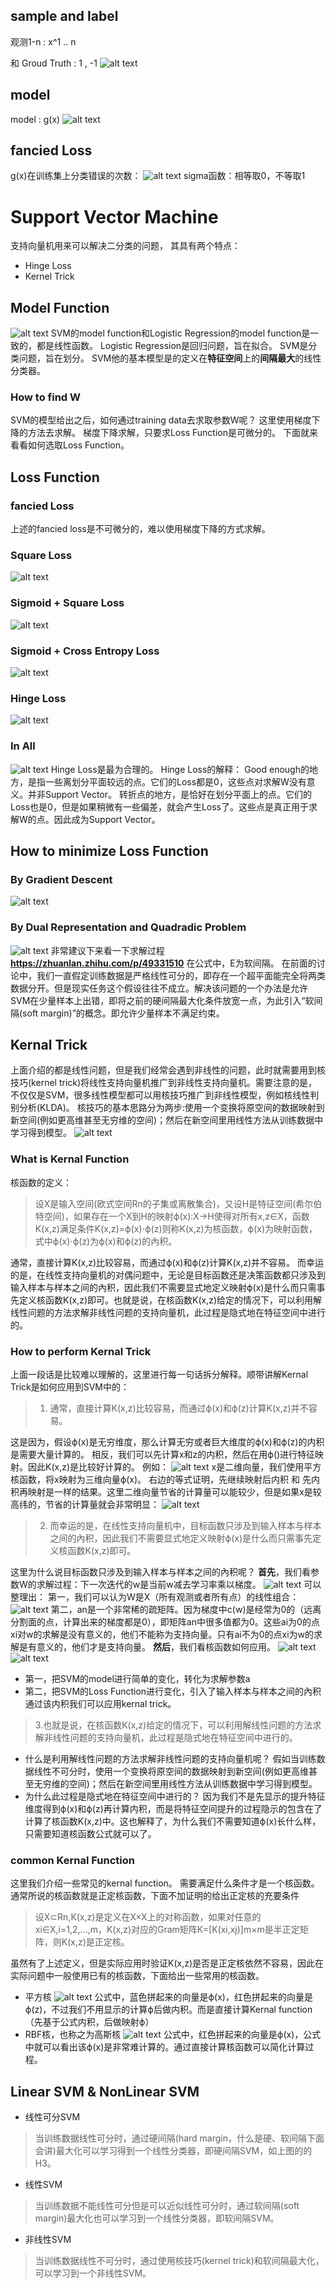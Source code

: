 ## sample and label 
观测1-n  : x^1 .. n 

和 Groud Truth : 1 , -1
![alt text](image-4.png)

## model
model : g(x)
![alt text](image-5.png)

## fancied Loss
g(x)在训练集上分类错误的次数：
![alt text](image-6.png)
sigma函数：相等取0，不等取1

# Support Vector Machine
支持向量机用来可以解决二分类的问题，
其具有两个特点：

- Hinge Loss
- Kernel Trick
## Model Function
![alt text](image-7.png)
SVM的model function和Logistic Regression的model function是一致的，都是线性函数。
Logistic Regression是回归问题，旨在拟合。
SVM是分类问题，旨在划分。
SVM他的基本模型是的定义在**特征空间**上的**间隔最大**的线性分类器。
### How to find W
SVM的模型给出之后，如何通过training data去求取参数W呢？
这里使用梯度下降的方法去求解。
梯度下降求解，只要求Loss Function是可微分的。
下面就来看看如何选取Loss Function。

## Loss Function
### fancied Loss
上述的fancied loss是不可微分的，难以使用梯度下降的方式求解。
### Square Loss
![alt text](image-8.png)
### Sigmoid + Square Loss
![alt text](image-9.png)
### Sigmoid + Cross Entropy Loss
![alt text](image-10.png)
### Hinge Loss
![alt text](image-11.png)
### In All
![alt text](image-12.png)
Hinge Loss是最为合理的。
Hinge Loss的解释：
Good enough的地方，是指一些离划分平面较远的点。它们的Loss都是0，这些点对求解W没有意义。并非Support Vector。
转折点的地方，是恰好在划分平面上的点。它们的Loss也是0，但是如果稍微有一些偏差，就会产生Loss了。这些点是真正用于求解W的点。因此成为Support Vector。
## How to minimize Loss Function
### By Gradient Descent
![alt text](image-13.png)
### By Dual Representation and Quadradic Problem
![alt text](image-14.png)
非常建议下来看一下求解过程 **https://zhuanlan.zhihu.com/p/49331510**
在公式中，E为软间隔。
在前面的讨论中，我们一直假定训练数据是严格线性可分的，即存在一个超平面能完全将两类数据分开。但是现实任务这个假设往往不成立。解决该问题的一个办法是允许SVM在少量样本上出错，即将之前的硬间隔最大化条件放宽一点，为此引入“软间隔(soft margin)”的概念。即允许少量样本不满足约束。


## Kernal Trick
上面介绍的都是线性问题，但是我们经常会遇到非线性的问题，此时就需要用到核技巧(kernel trick)将线性支持向量机推广到非线性支持向量机。需要注意的是，不仅仅是SVM，很多线性模型都可以用核技巧推广到非线性模型，例如核线性判别分析(KLDA)。
核技巧的基本思路分为两步:使用一个变换将原空间的数据映射到新空间(例如更高维甚至无穷维的空间)；然后在新空间里用线性方法从训练数据中学习得到模型。
![alt text](image-15.png)
### What is Kernal Function
核函数的定义：
>设X是输入空间(欧式空间Rn的子集或离散集合)，又设H是特征空间(希尔伯特空间)，如果存在一个X到H的映射ϕ(x):X→H使得对所有x,z∈X，函数K(x,z)满足条件K(x,z)=ϕ(x)⋅ϕ(z)则称K(x,z)为核函数，ϕ(x)为映射函数，式中ϕ(x)⋅ϕ(z)为ϕ(x)和ϕ(z)的內积。

通常，直接计算K(x,z)比较容易，而通过ϕ(x)和ϕ(z)计算K(x,z)并不容易。
而幸运的是，在线性支持向量机的对偶问题中，无论是目标函数还是决策函数都只涉及到输入样本与样本之间的內积，因此我们不需要显式地定义映射ϕ(x)是什么而只需事先定义核函数K(x,z)即可。也就是说，在核函数K(x,z)给定的情况下，可以利用解线性问题的方法求解非线性问题的支持向量机，此过程是隐式地在特征空间中进行的。
### How to perform Kernal Trick
上面一段话是比较难以理解的，这里进行每一句话拆分解释。顺带讲解Kernal Trick是如何应用到SVM中的：
>1. 通常，直接计算K(x,z)比较容易，而通过ϕ(x)和ϕ(z)计算K(x,z)并不容易。

这是因为，假设ϕ(x)是无穷维度，那么计算无穷或者巨大维度的ϕ(x)和ϕ(z)的内积是需要大量计算的。
相反，我们可以先计算x和z的内积，然后在用ϕ()进行特征映射。因此K(x,z)是比较好计算的。
例如： 
![alt text](image-16.png)
x是二维向量，我们使用平方核函数，将x映射为三维向量ϕ(x)。
右边的等式证明，先继续映射后内积 和 先内积再映射是一样的结果。这里二维向量节省的计算量可以能较少，但是如果x是较高纬的，节省的计算量就会非常明显：
![alt text](image-17.png)

>2. 而幸运的是，在线性支持向量机中，目标函数只涉及到输入样本与样本之间的內积，因此我们不需要显式地定义映射ϕ(x)是什么而只需事先定义核函数K(x,z)即可。

这里为什么说目标函数只涉及到输入样本与样本之间的內积呢？
**首先**，我们看参数W的求解过程：下一次迭代的w是当前w减去学习率乘以梯度。
![alt text](image-18.png)
可以整理出：
第一，我们可以认为W是X（所有观测或者所有点）的线性组合：
![alt text](image-19.png)
第二，an是一个非常稀的疏矩阵。因为梯度中c(w)是经常为0的（远离分割面的点，计算出来的梯度都是0），即矩阵an中很多值都为0。这些ai为0的点xi对w的求解是没有意义的，他们不能称为支持向量。只有ai不为0的点xi为w的求解是有意义的，他们才是支持向量。
**然后**，我们看核函数如何应用。
![alt text](image-20.png)
![alt text](image-21.png)

- 第一，把SVM的model进行简单的变化，转化为求解参数a
- 第二，把SVM的Loss Function进行变化，引入了输入样本与样本之间的內积
通过该内积我们可以应用kernal trick。

> 3.也就是说，在核函数K(x,z)给定的情况下，可以利用解线性问题的方法求解非线性问题的支持向量机，此过程是隐式地在特征空间中进行的。

- 什么是利用解线性问题的方法求解非线性问题的支持向量机呢？
假如当训练数据线性不可分时，使用一个变换将原空间的数据映射到新空间(例如更高维甚至无穷维的空间)；然后在新空间里用线性方法从训练数据中学习得到模型。
- 为什么此过程是隐式地在特征空间中进行的？
因为我们不是先显示的提升特征维度得到ϕ(x)和ϕ(z)再计算内积，而是将特征空间提升的过程隐示的包含在了计算了核函数K(x,z)中。这也解释了，为什么我们不需要知道ϕ(x)长什么样，只需要知道核函数公式就可以了。

### common Kernal Function
这里我们介绍一些常见的kernal function。
需要满足什么条件才是一个核函数。
通常所说的核函数就是正定核函数，下面不加证明的给出正定核的充要条件

>设X⊂Rn,K(x,z)是定义在X×X上的对称函数，如果对任意的xi∈X,i=1,2,...,m，K(x,z)对应的Gram矩阵K=[K(xi,xj)]m×m是半正定矩阵，则K(x,z)是正定核。

虽然有了上述定义，但是实际应用时验证K(x,z)是否是正定核依然不容易，因此在实际问题中一般使用已有的核函数，下面给出一些常用的核函数。
- 平方核
![alt text](image-22.png)
公式中，蓝色拼起来的向量是ϕ(x)，红色拼起来的向量是ϕ(z)，不过我们不用显示的计算ϕ后做内积。而是直接计算Kernal function（先基于公式内积，后做映射ϕ）
- RBF核，也称之为高斯核
![alt text](image-23.png)
公式中，红色拼起来的向量是ϕ(x)，公式中就可以看出该ϕ(x)是非常难计算的。通过直接计算核函数可以简化计算过程。



## Linear SVM & NonLinear SVM
- 线性可分SVM
>当训练数据线性可分时，通过硬间隔(hard margin，什么是硬、软间隔下面会讲)最大化可以学习得到一个线性分类器，即硬间隔SVM，如上图的的H3。

- 线性SVM
>当训练数据不能线性可分但是可以近似线性可分时，通过软间隔(soft margin)最大化也可以学习到一个线性分类器，即软间隔SVM。

- 非线性SVM
>当训练数据线性不可分时，通过使用核技巧(kernel trick)和软间隔最大化，可以学习到一个非线性SVM。